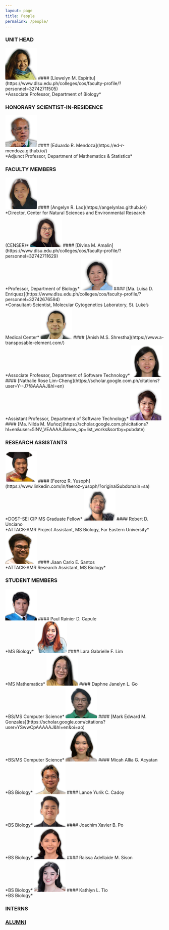 ```yaml
---
layout: page
title: People
permalink: /people/
---
```

### UNIT HEAD

<img src='/assets/people/lyn-espiritu.png' width='100' />
#### [Llewelyn M. Espiritu](https://www.dlsu.edu.ph/colleges/cos/faculty-profile/?personnel=32742711505) <br>
*Associate Professor, Department of Biology*

### HONORARY SCIENTIST-IN-RESIDENCE

<img src='/assets/people/ed-mendoza.png' width='100' />
#### [Eduardo R. Mendoza](https://ed-r-mendoza.github.io/) <br>
*Adjunct Professor, Department of Mathematics & Statistics*

### FACULTY MEMBERS

<img src='/assets/people/angelyn-lao.png' width='100' /> 
#### [Angelyn R. Lao](https://angelynlao.github.io/) <br>
*Director, Center for Natural Sciences and Environmental Research (CENSER)*

<img src='/assets/people/divina-amalin.png' width='100' />
#### [Divina M. Amalin](https://www.dlsu.edu.ph/colleges/cos/faculty-profile/?personnel=32742711629) <br>
*Professor, Department of Biology*

<img src='/assets/people/malu-enriquez.png' width='100' />
#### [Ma. Luisa D. Enriquez](https://www.dlsu.edu.ph/colleges/cos/faculty-profile/?personnel=32742676594) <br>
*Consultant-Scientist, Molecular Cytogenetics Laboratory, St. Luke’s Medical Center*

<img src='/assets/people/anish-shrestha.png' width='100' />
#### [Anish M.S. Shrestha](https://www.a-transposable-element.com/) <br>
*Associate Professor, Department of Software Technology*

<img src='/assets/people/nathalie-lim-cheng.png' width='100' />
#### [Nathalie Rose Lim-Cheng](https://scholar.google.com.ph/citations?user=Y--J7f8AAAAJ&hl=en) <br>
*Assistant Professor, Department of Software Technology*

<img src='/assets/people/nilda-munoz.png' width='100' />
#### [Ma. Nilda M. Muñoz](https://scholar.google.com.ph/citations?hl=en&user=5lNV_VEAAAAJ&view_op=list_works&sortby=pubdate)

### RESEARCH ASSISTANTS

<img src='/assets/people/feeroz-yusoph.png' width='100' />
#### [Feeroz R. Yusoph](https://www.linkedin.com/in/feeroz-yusoph/?originalSubdomain=sa) <br>
*DOST-SEI CIP MS Graduate Fellow*

<img src='/assets/people/robert-unciano.png' width='100' />
#### Robert D. Unciano <br>
*ATTACK-AMR Project Assistant, MS Biology, Far Eastern University*

<img src='/assets/people/jiaan-santos.png' width='100' />
#### Jiaan Carlo E. Santos <br>
*ATTACK-AMR Research Assistant, MS Biology*

### STUDENT MEMBERS

<img src='/assets/people/paul-capule.png' width='100' />
#### Paul Rainier D. Capule <br>
*MS Biology*

<img src='/assets/people/lara-lim.png' width='100' />
#### Lara Gabrielle F. Lim <br>
*MS Mathematics*

<img src='/assets/people/daphne-go.png' width='100' />
#### Daphne Janelyn L. Go <br>
*BS/MS Computer Science*

<img src='/assets/people/mark-gonzales.png' width='100' />
#### [Mark Edward M. Gonzales](https://scholar.google.com/citations?user=YSwwCpAAAAAJ&hl=en&oi=ao) <br>
*BS/MS Computer Science*

<img src='/assets/people/micah-acyatan.png' width='100' />
#### Micah Allia G. Acyatan <br>
*BS Biology*

<img src='/assets/people/lance-cadoy.png' width='100' />
#### Lance Yurik C. Cadoy <br>
*BS Biology*

<img src='/assets/people/joachim-po.png' width='100' />
#### Joachim Xavier B. Po <br>
*BS Biology*

<img src='/assets/people/raissa-sison.png' width='100' />
#### Raissa Adellaide M. Sison <br>
*BS Biology*

<img src='/assets/people/kathlyn-tio.png' width='100' />
#### Kathlyn L. Tio <br>
*BS Biology*

### INTERNS

### [ALUMNI](/alumni)
